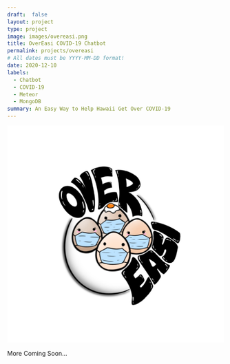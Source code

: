 ```yaml
---
draft:  false
layout: project
type: project
image: images/overeasi.png
title: OverEasi COVID-19 Chatbot
permalink: projects/overeasi
# All dates must be YYYY-MM-DD format!
date: 2020-12-10
labels:
  - Chatbot
  - COVID-19
  - Meteor
  - MongoDB
summary: An Easy Way to Help Hawaii Get Over COVID-19
---
```


  <img class="ui centered medium circular image" src="../images/overeasi.png">

More Coming Soon...
